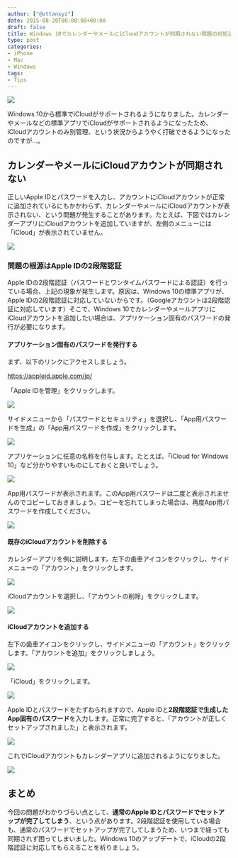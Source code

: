 ```yaml
---
author: ["@ottanxyz"]
date: 2015-08-20T00:00:00+00:00
draft: false
title: Windows 10でカレンダーやメールにiCloudアカウントが同期されない問題の対処法
type: post
categories:
- iPhone
- Mac
- Windows
tags:
- Tips
---
```


![](150820-55d5c04462d9d.jpg)






Windows 10から標準でiCloudがサポートされるようになりました。カレンダーやメールなどの標準アプリでiCloudがサポートされるようになったため、iCloudアカウントのみ別管理、という状況からようやく打破できるようになったのですが…。





## カレンダーやメールにiCloudアカウントが同期されない





正しいApple IDとパスワードを入力し、アカウントにiCloudアカウントが正常に追加されているにもかかわらず、カレンダーやメールにiCloudアカウントが表示されない、という問題が発生することがあります。たとえば、下図ではカレンダーアプリにiCloudアカウントを追加していますが、左側のメニューには「iCloud」が表示されていません。





![](150820-55d5c04accd37.png)






### 問題の根源はApple IDの2段階認証





Apple IDの2段階認証（パスワードとワンタイムパスワードによる認証）を行っている場合、上記の現象が発生します。原因は、Windows 10の標準アプリが、Apple IDの2段階認証に対応していないからです。（Googleアカウントは2段階認証に対応しています）そこで、Windows 10でカレンダーやメールアプリにiCloudアカウントを追加したい場合は、アプリケーション固有のパスワードの発行が必要になります。





#### アプリケーション固有のパスワードを発行する





まず、以下のリンクにアクセスしましょう。



https://appleid.apple.com/jp/



「Apple IDを管理」をクリックします。





![](150820-55d5c04d6be91.png)






サイドメニューから「パスワードとセキュリティ」を選択し、「App用パスワードを生成」の「App用パスワードを作成」をクリックします。





![](150820-55d5c0502e272.png)






アプリケーションに任意の名称を付与します。たとえば、「iCloud for Windows 10」など分かりやすいものにしておくと良いでしょう。





![](150820-55d5c0532a800.png)






App用パスワードが表示されます。このApp用パスワードは二度と表示されませんのでコピーしておきましょう。コピーを忘れてしまった場合は、再度App用パスワードを作成してください。





![](150820-55d5c055eaa58.png)






#### 既存のiCloudアカウントを削除する





カレンダーアプリを例に説明します。左下の歯車アイコンをクリックし、サイドメニューの「アカウント」をクリックします。





![](150820-55d5c0592fa54.png)






iCloudアカウントを選択し、「アカウントの削除」をクリックします。





![](150820-55d5c05b84205.png)






#### iCloudアカウントを追加する





左下の歯車アイコンをクリックし、サイドメニューの「アカウント」をクリックします。「アカウントを追加」をクリックしましょう。





![](150820-55d5c05d11241.png)






「iCloud」をクリックします。





![](150820-55d5c05fba568.png)






Apple IDとパスワードをたずねられますので、Apple IDと**2段階認証で生成したApp固有のパスワード**を入力します。正常に完了すると、「アカウントが正しくセットアップされました」と表示されます。





![](150820-55d5c061511e1.png)






これでiCloudアカウントもカレンダーアプリに追加されるようになりました。





![](150820-55d5c062b24a8.png)






## まとめ





今回の問題がわかりづらい点として、**通常のApple IDとパスワードでセットアップが完了してしまう**、という点があります。2段階認証を使用している場合も、通常のパスワードでセットアップが完了してしまうため、いつまで経っても同期されず困ってしまいました。Windows 10のアップデートで、iCloudの2段階認証に対応してもらえることを祈りましょう。
